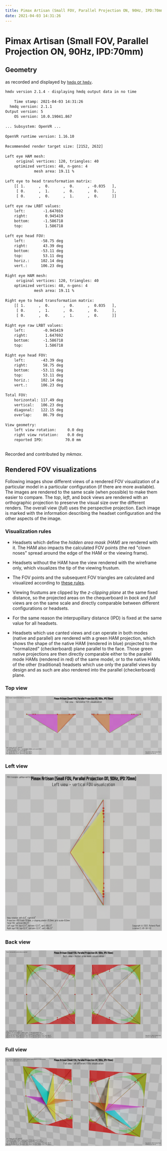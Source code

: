 ```yaml
---
title: Pimax Artisan (Small FOV, Parallel Projection ON, 90Hz, IPD:70mm)
date: 2021-04-03 14:31:26
---
```

# Pimax Artisan (Small FOV, Parallel Projection ON, 90Hz, IPD:70mm)

## Geometry

as recorded and displayed by [`hmdq` or `hmdv`](https://github.com/risa2000/hmdq).
```
hmdv version 2.1.4 - displaying hmdq output data in no time

    Time stamp: 2021-04-03 14:31:26
  hmdq version: 2.1.1
Output version: 5
    OS version: 10.0.19041.867

... Subsystem: OpenVR ...

OpenVR runtime version: 1.16.10

Recommended render target size: [2152, 2632]

Left eye HAM mesh:
     original vertices: 120, triangles: 40
    optimized vertices: 48, n-gons: 4
             mesh area: 19.11 %

Left eye to head transformation matrix:
    [[ 1.      ,  0.      ,  0.      , -0.035   ],
     [ 0.      ,  1.      ,  0.      ,  0.      ],
     [ 0.      ,  0.      ,  1.      ,  0.      ]]

Left eye raw LRBT values:
    left:        -1.647692
    right:        0.945419
    bottom:      -1.586718
    top:          1.586718

Left eye head FOV:
    left:       -58.75 deg
    right:       43.39 deg
    bottom:     -53.11 deg
    top:         53.11 deg
    horiz.:     102.14 deg
    vert.:      106.23 deg

Right eye HAM mesh:
     original vertices: 120, triangles: 40
    optimized vertices: 48, n-gons: 4
             mesh area: 19.11 %

Right eye to head transformation matrix:
    [[ 1.      ,  0.      ,  0.      ,  0.035   ],
     [ 0.      ,  1.      ,  0.      ,  0.      ],
     [ 0.      ,  0.      ,  1.      ,  0.      ]]

Right eye raw LRBT values:
    left:        -0.945419
    right:        1.647692
    bottom:      -1.586718
    top:          1.586718

Right eye head FOV:
    left:       -43.39 deg
    right:       58.75 deg
    bottom:     -53.11 deg
    top:         53.11 deg
    horiz.:     102.14 deg
    vert.:      106.23 deg

Total FOV:
    horizontal: 117.49 deg
    vertical:   106.23 deg
    diagonal:   122.15 deg
    overlap:     86.79 deg

View geometry:
    left view rotation:     0.0 deg
    right view rotation:    0.0 deg
    reported IPD:          70.0 mm


```
Recorded and contributed by _mkmax_.

## Rendered FOV visualizations

Following images show different views of a rendered FOV visualization of a
particular model in a particular configuration (if there are more available).
The images are rendered to the same scale (when possible) to make them easier
to compare. The _top_, _left_, and _back_ views are rendered with an
orthographic projection to preserve the visual size over the different renders.
The overall view (_full_) uses the perspective projection. Each image is marked
with the information describing the headset configuration and the other aspects
of the image.

### Visualization rules

* Headsets which define the _hidden area mask (HAM)_ are rendered with it. The
  HAM also impacts the calculated FOV points (the red "clown noses" spread
  around the edge of the HAM or the viewing frame).

* Headsets without the HAM have the view rendered with the wireframe only, which
  visualizes the tip of the viewing frustum.

* The FOV points and the subsequent FOV triangles are calculated and visualized
  according to [these
  rules](https://risa2000.github.io/vrdocs/docs/hmd_fov_calculation).

* Viewing frustums are clipped by the _z-clipping plane_ at the same fixed
  distance, so the projected areas on the chequerboard in _back_ and _full_
  views are on the same scale and directly comparable between different
  configurations or headsets.

* For the same reason the interpupillary distance (IPD) is fixed at the same
  value for all headsets.

* Headsets which use canted views and can operate in both modes (native and
  parallel) are rendered with a green HAM projection, which shows the shape of
  the native HAM (rendered in blue) projected to the "normalized"
  (checkerboard) plane parallel to the face. Those green native projections are
  then directly comparable either to the parallel mode HAMs (rendered in red)
  of the same model, or to the native HAMs of the other (traditional) headsets
  which use only the parallel views by design and as such are also rendered
  into the parallel (checkerboard) plane.

### Top view
[![Pimax Artisan (Small FOV, Parallel Projection ON, 90Hz, IPD:70mm) - top view](../images/PimaxArtisan_Small_PP_R90_I70_top.dmx.png)](../images/PimaxArtisan_Small_PP_R90_I70_top.dmx.png)

### Left view
[![Pimax Artisan (Small FOV, Parallel Projection ON, 90Hz, IPD:70mm) - left view](../images/PimaxArtisan_Small_PP_R90_I70_left.dmx.png)](../images/PimaxArtisan_Small_PP_R90_I70_left.dmx.png)

### Back view
[![Pimax Artisan (Small FOV, Parallel Projection ON, 90Hz, IPD:70mm) - back view](../images/PimaxArtisan_Small_PP_R90_I70_back.dmx.png)](../images/PimaxArtisan_Small_PP_R90_I70_back.dmx.png)

### Full view
[![Pimax Artisan (Small FOV, Parallel Projection ON, 90Hz, IPD:70mm) - full view](../images/PimaxArtisan_Small_PP_R90_I70_over.dmx.png)](../images/PimaxArtisan_Small_PP_R90_I70_over.dmx.png)

